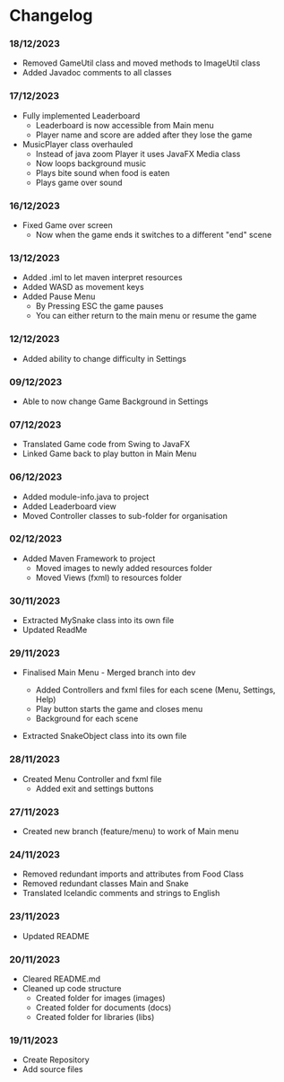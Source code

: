 # Changelog

### 18/12/2023
- Removed GameUtil class and moved methods to ImageUtil class
-  Added Javadoc comments to all classes

### 17/12/2023
- Fully implemented Leaderboard
  - Leaderboard is now accessible from Main menu
  - Player name and score are added after they lose the game
- MusicPlayer class overhauled
  - Instead of java zoom Player it uses JavaFX Media class
  - Now loops background music
  - Plays bite sound when food is eaten
  - Plays game over sound

### 16/12/2023
- Fixed Game over screen
  - Now when the game ends it switches to a different "end" scene

### 13/12/2023
- Added .iml to let maven interpret resources
- Added WASD as movement keys
- Added Pause Menu
  - By Pressing ESC the game pauses
  - You can either return to the main menu or resume the game

### 12/12/2023
- Added ability to change difficulty in Settings

### 09/12/2023
- Able to now change Game Background in Settings

### 07/12/2023
- Translated Game code from Swing to JavaFX
- Linked Game back to play button in Main Menu

### 06/12/2023
- Added module-info.java to project
- Added Leaderboard view
- Moved Controller classes to sub-folder for organisation

### 02/12/2023
- Added Maven Framework to project
  - Moved images to newly added resources folder
  - Moved Views (fxml) to resources folder

### 30/11/2023
- Extracted MySnake class into its own file
- Updated ReadMe

### 29/11/2023
- Finalised Main Menu - Merged branch into dev
  - Added Controllers and fxml files for each scene (Menu, Settings, Help)
  - Play button starts the game and closes menu
  - Background for each scene

- Extracted SnakeObject class into its own file

### 28/11/2023
- Created Menu Controller and fxml file
  - Added exit and settings buttons

### 27/11/2023
- Created new branch (feature/menu) to work of Main menu

### 24/11/2023
- Removed redundant imports and attributes from Food Class
- Removed redundant classes Main and Snake
- Translated Icelandic comments and strings to English

### 23/11/2023
- Updated README

### 20/11/2023
- Cleared README.md
- Cleaned up code structure
    - Created folder for images (images)
    - Created folder for documents (docs)
    - Created folder for libraries (libs)

### 19/11/2023
- Create Repository
- Add source files
